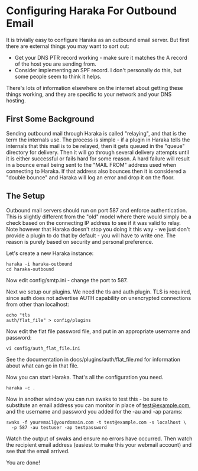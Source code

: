Configuring Haraka For Outbound Email
=====================================

It is trivially easy to configure Haraka as an outbound email server. But
first there are external things you may want to sort out:

* Get your DNS PTR record working - make sure it matches the A record of the
  host you are sending from.
* Consider implementing an SPF record. I don't personally do this, but some
  people seem to think it helps.

There's lots of information elsewhere on the internet about getting these
things working, and they are specific to your network and your DNS hosting.

First Some Background
---------------------

Sending outbound mail through Haraka is called "relaying", and that is the
term the internals use. The process is simple - if a plugin in Haraka tells
the internals that this mail is to be relayed, then it gets queued in the
"queue" directory for delivery. Then it will go through several delivery
attempts until it is either successful or fails hard for some reason. A
hard failure will result in a bounce email being sent to the "MAIL FROM"
address used when connecting to Haraka. If that address also bounces then
it is considered a "double bounce" and Haraka will log an error and drop it
on the floor.

The Setup
---------

Outbound mail servers should run on port 587 and enforce authentication. This
is slightly different from the "old" model where there would simply be a
check based on the connecting IP address to see if it was valid to relay.
Note however that Haraka doesn't stop you doing it this way - we just don't
provide a plugin to do that by default - you will have to write one. The
reason is purely based on security and personal preference.

Let's create a new Haraka instance:

    haraka -i haraka-outbound
    cd haraka-outbound

Now edit config/smtp.ini - change the port to 587.

Next we setup our plugins. We need the tls and auth plugin. TLS is required, since auth does not advertise AUTH capability on unencrypted connections from other than localhost:

    echo "tls
    auth/flat_file" > config/plugins

Now edit the flat file password file, and put in an appropriate username
and password:

    vi config/auth_flat_file.ini

See the documentation in docs/plugins/auth/flat\_file.md for information about
what can go in that file.

Now you can start Haraka. That's all the configuration you need.

    haraka -c .

Now in another window you can run swaks to test this - be sure to substitute
an email address you can monitor in place of test@example.com, and the
username and password you added for the -au and -ap params:

    swaks -f youremail@yourdomain.com -t test@example.com -s localhost \
      -p 587 -au testuser -ap testpassword

Watch the output of swaks and ensure no errors have occurred. Then watch
the recipient email address (easiest to make this your webmail account) and
see that the email arrived.

You are done!
